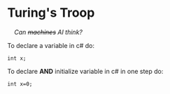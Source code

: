 # Turing's Troop  
&nbsp;&nbsp;&nbsp;&nbsp;_Can ~~machines~~ AI think?_

To declare a variable in c# do:
```
int x;
```
To declare **AND** initialize variable in c# in one step do:
```
int x=0;
```
